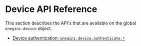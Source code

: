 # Device API Reference

This section describes the API's that are available on the global `onegini.device` object.

  * [Device authentication: `onegini.device.authenticate.*`](authentication.md)
